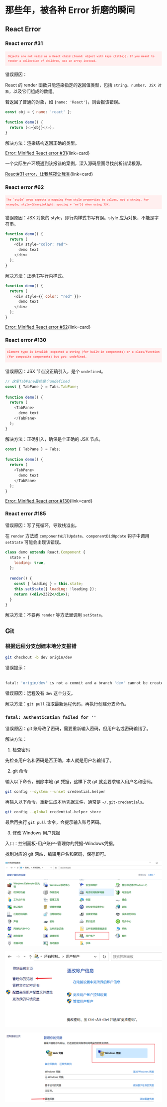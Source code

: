 # 那些年，被各种 Error 折磨的瞬间

## React Error

### React error #31

![react_error_31](./images/errors/react_error_31.png)

错误原因：

React 的 render 函数只能渲染指定的返回值类型，包括 `string`、`number`、`JSX 对象`，以及它们组成的数组。

若返回了普通的对象，如 `{name: 'React'}`，则会报该错误。

```js
const obj = { name: 'react' };

function demo() {
  return (<>{obj}</>);
}
```

解决方法：渲染结构返回正确的类型。

[Error: Minified React error #31](https://legacy.reactjs.org/docs/error-decoder.html/?invariant=31&args%5B%5D=object%20with%20keys%20%7Btitle%7D&args%5B%5D=){link=card}

一个实际生产环境遇到该报错的案例，深入源码层面寻找剖析错误根源。

[React#31 error，让我熬夜让我秃](https://zhuanlan.zhihu.com/p/367874784){link=card}

### React error #62

![react_error_31](./images/errors/react_error_62.png)

错误原因：JSX 对象的 style，即行内样式书写有误。style 应为对象，不能是字符串。

```js
function demo() {
  return (
    <div style="color: red">
      demo text
    </div>
  );
}
```

解决方法：正确书写行内样式。

```js
function demo() {
  return (
    <div style={{ color: "red" }}>
      demo text
    </div>
  );
}
```

[Error: Minified React error #62](https://legacy.reactjs.org/docs/error-decoder.html/?invariant=62){link=card}

### React error #130

![react_error_130](./images/errors/react_error_130.png)

错误原因：JSX 节点没正确引入，是个 `undefined`。

```js
// 这里TabPane最终是个undefined
const { TabPane } = Tabs.TabPane;

function demo() {
  return (
    <TabPane>
      demo text
    </TabPane>
  );
}
```

解决方法：正确引入，确保是个正确的 JSX 节点。

```js
const { TabPane } = Tabs;

function demo() {
  return (
    <TabPane>
      demo text
    </TabPane>
  );
}
```

[Error: Minified React error #130](https://legacy.reactjs.org/docs/error-decoder.html/?invariant=130&args%5B%5D=undefined&args%5B%5D=){link=card}

### React error #185

错误原因：写了死循环，导致栈溢出。

在 `render` 方法或 `componentWillUpdate`、`componentDidUpdate` 钩子中调用 `setState` 可能会出现该错误。

```jsx
class demo extends React.Component {
  state = {
    loading: true,
  };

  render() {
    const { loading } = this.state;
    this.setState({ loading: !loading });
    return (<div>2322</div>);
  }
}
```

解决方法：不要再 `render` 等方法里调用 `setState`。

## Git

### 根据远程分支创建本地分支报错

```bash
git checkout -b dev origin/dev
```

错误提示：
```bash

fatal: 'origin/dev' is not a commit and a branch 'dev' cannot be created from it
```
错误原因：远程没有 `dev` 这个分支。

解决方法：`git pull` 拉取最新远程代码，再执行创建分支命令。

### `fatal: Authentication failed for ''`

错误原因：git 账号改了密码，需要重新输入密码，但用户名或密码输错了。

解决方法：

1. 检查密码

先检查用户名和密码是否正确，本人就是用户名输错了。

2. git 命令

输入以下命令，删除本地 git 凭据，这样下次 git 就会要求输入用户名和密码。

```bash
git config --system --unset credential.helper
```

再输入以下命令，重新生成本地凭据文件，通常是 `~/.git-credentials`。

```bash
git config --global credential.helper store
```

最后再执行 `git pull` 命令，会提示输入账号密码。

3. 修改 Windows 用户凭据

入口：控制面板-用户账户-管理你的凭据-Windows凭据。

找到对应的 git 网站，编辑用户名和密码，保存即可。

![用户账户](./images/errors/user_account.png)

![管理凭据](./images/errors/manage_credentials.png)

![Windows凭据](./images/errors/windows_credentials.png)



